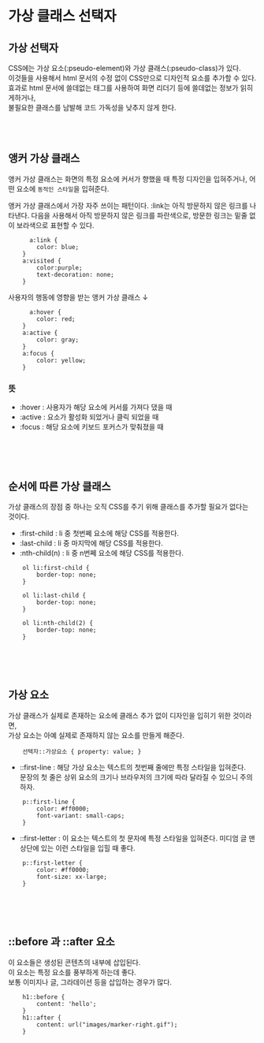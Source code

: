 # 가상 클래스 선택자
## 가상 선택자
CSS에는 가상 요소(:pseudo-element)와 가상 클래스(:pseudo-class)가 있다. <br>
이것들을 사용해서 html 문서의 수정 없이 CSS만으로 디자인적 요소를 추가할 수 있다. <br>
효과로 html 문서에 쓸데없는 태그를 사용하여 화면 리더기 등에 쓸데없는 정보가 읽히게하거나, <br>
불필요한 클래스를 남발해 코드 가독성을 낮추지 않게 한다. <br>

<br><br>
  
## 앵커 가상 클래스
앵커 가상 클래스는 화면의 특정 요소에 커서가 향했을 때 특정 디자인을 입혀주거나, 
어떤 요소에 `동적인 스타일`을 입혀준다.

앵커 가상 클래스에서 가장 자주 쓰이는 패턴이다. :link는 아직 방문하지 않은 링크를 나타낸다. 
다음을 사용해서 아직 방문하지 않은 링크를 파란색으로, 
방문한 링크는 밑줄 없이 보라색으로 표현할 수 있다.
```
      a:link {
        color: blue;
    }
    a:visited {
        color:purple;
        text-decoration: none;
    }
```
사용자의 행동에 영향을 받는 앵커 가상 클래스 ↓
```
      a:hover {
        color: red;
    }
    a:active {
        color: gray;
    }
    a:focus {
        color: yellow;
    }
```
  
### 뜻
 - :hover : 사용자가 해당 요소에 커서를 가져다 댔을 때
 - :active : 요소가 활성화 되었거나 클릭 되었을 때
 - :focus : 해당 요소에 키보드 포커스가 맞춰졌을 때
 
<br><br><br>
  
## 순서에 따른 가상 클래스
가상 클래스의 장점 중 하나는 오직 CSS를 주기 위해 클래스를 추가할 필요가 없다는 것이다.

 - :first-child : li 중 첫번쩨 요소에 해당 CSS를 적용한다.
 - :last-child : li 중 마지막에 해당 CSS를 적용한다.
 - :nth-child(n) : li 중 n번쩨 요소에 해당 CSS를 적용한다.
```
    ol li:first-child {
        border-top: none;
    }

    ol li:last-child {
        border-top: none;
    }

    ol li:nth-child(2) {
        border-top: none;
    }
 ```
 
 <br><br><br>

## 가상 요소
가상 클래스가 실제로 존재하는 요소에 클래스 추가 없이 디자인을 입히기 위한 것이라면, <br> 
가상 요소는 아예 실제로 존재하지 않는 요소를 만들게 해준다. <br>
```
    선택자::가상요소 { property: value; }
```
- ::first-line : 해당 가상 요소는 텍스트의 첫번째 줄에만 특정 스타일을 입혀준다. <br>
  문장의 첫 줄은 상위 요소의 크기나 브라우저의 크기에 따라 달라질 수 있으니 주의하자.
```
    p::first-line {
        color: #ff0000;
        font-variant: small-caps;
    }
```
- ::first-letter : 이 요소는 텍스트의 첫 문자에 특정 스타일을 입혀준다. 
  미디엄 글 맨 상단에 있는 이런 스타일을 입힐 때 좋다.
```
    p::first-letter {
        color: #ff0000;
        font-size: xx-large;
    }
```

<br><br><br>

## ::before 과 ::after 요소
이 요소들은 생성된 콘텐츠의 내부에 삽입된다. <br>
이 요소는 특정 요소를 풍부하게 하는데 좋다. <br>
보통 이미지나 글, 그라데이션 등을 삽입하는 경우가 많다. <br>
```
    h1::before {
        content: 'hello';
    }
    h1::after {
        content: url("images/marker-right.gif");
    }
```
